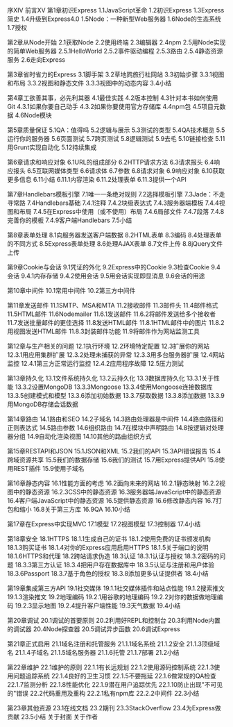 序XIV
前言XV
第1章初识Express
1.1JavaScript革命
1.2初识Express
1.3Express简史
1.4升级到Express4.0
1.5Node：一种新型Web服务器
1.6Node的生态系统
1.7授权

第2章从Node开始
2.1获取Node
2.2使用终端
2.3编辑器
2.4npm
2.5用Node实现的简单Web服务器
2.5.1HelloWorld
2.5.2事件驱动编程
2.5.3路由
2.5.4静态资源服务
2.6走向Express

第3章省时省力的Express
3.1脚手架
3.2草地鹨旅行社网站
3.3初始步骤
3.3.1视图和布局
3.3.2视图和静态文件
3.3.3视图中的动态内容
3.4小结

第4章工欲善其事，必先利其器
4.1最佳实践
4.2版本控制
4.3针对本书如何使用Git
4.3.1如果你要自己动手
4.3.2如果你要使用官方存储库
4.4npm包
4.5项目元数据
4.6Node模块

第5章质量保证
5.1QA：值得吗
5.2逻辑与展示
5.3测试的类型
5.4QA技术概览
5.5运行你的服务器
5.6页面测试
5.7跨页测试
5.8逻辑测试
5.9去毛
5.10链接检查
5.11用Grunt实现自动化
5.12持续集成

第6章请求和响应对象
6.1URL的组成部分
6.2HTTP请求方法
6.3请求报头
6.4响应报头
6.5互联网媒体类型
6.6请求体
6.7参数
6.8请求对象
6.9响应对象
6.10获取更多信息
6.11小结
6.11.1内容渲染
6.11.2处理表单
6.11.3提供一个API

第7章Handlebars模板引擎
7.1唯一一条绝对规则
7.2选择模板引擎
7.3Jade：不走寻常路
7.4Handlebars基础
7.4.1注释
7.4.2块级表达式
7.4.3服务器端模板
7.4.4视图和布局
7.4.5在Express中使用（或不使用）布局
7.4.6局部文件
7.4.7段落
7.4.8完善你的模板
7.4.9客户端Handlebars
7.5小结

第8章表单处理
8.1向服务器发送客户端数据
8.2HTML表单
8.3编码
8.4处理表单的不同方式
8.5Express表单处理
8.6处理AJAX表单
8.7文件上传
8.8jQuery文件上传

第9章Cookie与会话
9.1凭证的外化
9.2Express中的Cookie
9.3检查Cookie
9.4会话
9.4.1内存存储
9.4.2使用会话
9.5用会话实现即显消息
9.6会话的用途

第10章中间件
10.1常用中间件
10.2第三方中间件

第11章发送邮件
11.1SMTP、MSA和MTA
11.2接收邮件
11.3邮件头
11.4邮件格式
11.5HTML邮件
11.6Nodemailer
11.6.1发送邮件
11.6.2将邮件发送给多个接收者
11.7发送批量邮件的更佳选择
11.8发送HTML邮件
11.8.1HTML邮件中的图片
11.8.2用视图发送HTML邮件
11.8.3封装邮件功能
11.9将邮件作为网站监测工具

第12章与生产相关的问题
12.1执行环境
12.2环境特定配置
12.3扩展你的网站
12.3.1用应用集群扩展
12.3.2处理未捕获的异常
12.3.3用多台服务器扩展
12.4网站监控
12.4.1第三方正常运行监控
12.4.2应用程序故障
12.5压力测试

第13章持久化
13.1文件系统持久化
13.2云持久化
13.3数据库持久化
13.3.1关于性能
13.3.2设置MongoDB
13.3.3Mongoose
13.3.4使用Mongoose连接数据库
13.3.5创建模式和模型
13.3.6添加初始数据
13.3.7获取数据
13.3.8添加数据
13.3.9用MongoDB存储会话数据

第14章路由
14.1路由和SEO
14.2子域名
14.3路由处理器是中间件
14.4路由路径和正则表达式
14.5路由参数
14.6组织路由
14.7在模块中声明路由
14.8按逻辑对处理器分组
14.9自动化渲染视图
14.10其他的路由组织方式

第15章RESTAPI和JSON
15.1JSON和XML
15.2我们的API
15.3API错误报告
15.4跨域资源共享
15.5我们的数据存储
15.6我们的测试
15.7用Express提供API
15.8使用REST插件
15.9使用子域名

第16章静态内容
16.1性能方面的考虑
16.2面向未来的网站
16.2.1静态映射
16.2.2视图中的静态资源
16.2.3CSS中的静态资源
16.3服务器端JavaScript中的静态资源
16.4客户端JavaScript中的静态资源
16.5提供静态资源
16.6修改静态内容
16.7打包和缩小
16.8关于第三方库
16.9QA
16.10小结

第17章在Express中实现MVC
17.1模型
17.2视图模型
17.3控制器
17.4小结

第18章安全
18.1HTTPS
18.1.1生成自己的证书
18.1.2使用免费的证书颁发机构
18.1.3购买证书
18.1.4对你的Express应用启用HTTPS
18.1.5关于端口的说明
18.1.6HTTPS和代理
18.2跨站请求伪造
18.3认证
18.3.1认证与授权
18.3.2密码的问题
18.3.3第三方认证
18.3.4把用户存在数据库中
18.3.5认证与注册和用户体验
18.3.6Passport
18.3.7基于角色的授权
18.3.8添加更多认证提供者
18.4小结

第19章集成第三方API
19.1社交媒体
19.1.1社交媒体插件和站点性能
19.1.2搜索推文
19.1.3渲染推文
19.2地理编码
19.2.1用谷歌的地理编码
19.2.2对你的数据做地理编码
19.2.3显示地图
19.2.4提升客户端性能
19.3天气数据
19.4小结

第20章调试
20.1调试的首要原则
20.2利用好REPL和控制台
20.3利用Node内置的调试器
20.4Node探查器
20.5调试异步函数
20.6调试Express

第21章正式启用
21.1域名注册和托管服务
21.1.1域名系统
21.1.2安全
21.1.3顶级域名
21.1.4子域名
21.1.5域名服务器
21.1.6托管
21.1.7部署
21.2小结

第22章维护
22.1维护的原则
22.1.1有长远规划
22.1.2使用源码控制系统
22.1.3使用问题追踪系统
22.1.4良好的卫生习惯
22.1.5不要拖延
22.1.6做常规的QA检查
22.1.7监测分析
22.1.8性能优化
22.1.9潜在用户追踪优先
22.1.10防止出现"不可见的"错误
22.2代码重用及重构
22.2.1私有npm库
22.2.2中间件
22.3小结

第23章其他资源
23.1在线文档
23.2期刊
23.3StackOverflow
23.4为Express做贡献
23.5小结
关于封面
关于作者
